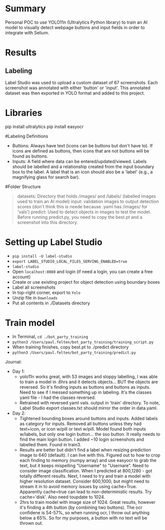 # Summary
Personal POC to use YOLO11n (Ultralytics Python library) to train an AI model to visually detect webpage buttons and input fields in order to integrate with Selium.

# Results
## Labeling
Label Studio was used to upload a custom dataset of 67 screenshots. Each screenshot was annotated with either 'button' or 'input'. This annotated dataset was then exported in YOLO format and added to this project.


# Libraries
pip install ultralytics
pip install easyocr

#Labeling Definitions
- Buttons: Always have text (icons can be buttons but don't have to). If icons are defined as buttons, then icons that are not buttons will be found as buttons.
- Inputs: A field where data can be entered/updated/viewed. Labels should be labelled and a relationship created from the input boundary box to the label. A label that is an icon should also be a 'label' (e.g., a magnifying glass for search bar).

#Folder Structure
> datasets: Directory that holds /images/ and /labels/ (labelled images used to train an AI model)
> input: validation images to output detection scores (don't think this is neede because .yaml has /images/ for 'vals')
> predict: Used to detect objects in images to test the model. Before running predict.py, you need to copy the best.pt and a screenshot into this directory.

# Setting up Label Studio
- `pip install -U label-studio`
- `export LABEL_STUDIO_LOCAL_FILES_SERVING_ENABLED=true`
- `label-studio`
- Open `localhost:8080` and login (if need a login, you can create a free account)
- Create or use existing project for object detection using boundary boxes
- Label all screenshots
- In top-right corner, export to `Yolo`
- Unzip file in `Downloads`
- Put all contents in ./Datasets directory

# Train model
- In Terminal, `cd ./bot_party_training`
- `python3 /Users/paul.felten/bot_party_training/training_script.py`
- When training finishes, copy best.pt to ./predict directory
- `python3 /Users/paul.felten/bot_party_training/predict.py`

Journal:
- Day 1: 
    - yolo11n works great, with 53 images and sloppy labelling, I was able to train a model in .6hrs and it detects objects... BUT the objects are reversed. So it's finding inputs as buttons and buttons as inputs. Need to see if I messed something up in labeling. It's the classes yaml file - I had the classes reversed.
    - Retrained with reversed yaml vals. output in 'train' directory. To note, Label Studio export classes.txt should mirror the order in data.yaml.
- Day 2: 
    - Tightened bounding boxes around buttons and inputs. Added labels as category for inputs. Removed all buttons unless they had text+icon, or icon w/pill or text w/pill. Model found both inputs w/labels, but only one login button... the sso button. It really needs to find the main login button. I added ~10 login screenshots and labelled them. Found in train3.
    - Results are better but didn't find a label when resizing prediction image to 640 (default). I can live with this. Figured out to how to crop each finding to memory (numpy array) and use easyocr to grab the text, but it keeps mispelling "Username" to "Usernare". Need to consider image classification. When I predicted at 800,1280 - got totally different results. Next, I need to try and train a model with higher resolution dataset. Consider 600,1000, but might need to stream it in to avoid memory issues by using cache=True. Apparently cache=true can lead to non-deterministic results. Try cache='disk'. Also need toupdate  to 1024.
    - 2hrs to train model with image size of 1024. Great results, however it's finding a 4th button (by combining two buttons). The ocr confidene is 54-57%, so when running ocr, I throw out anything below a 65%. So for my purposes, a button with no text  will be thrown out.